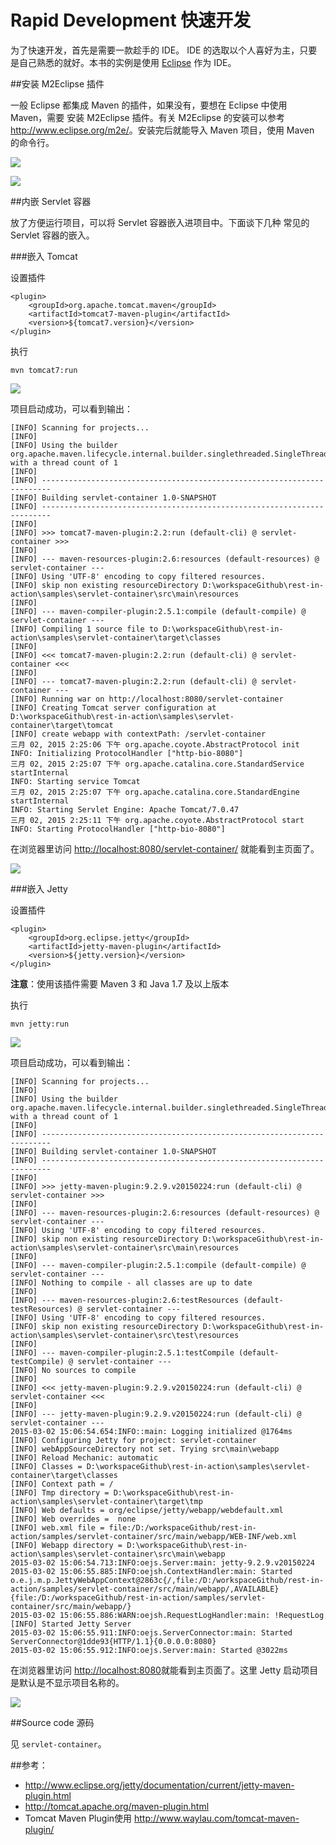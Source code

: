 Rapid Development 快速开发
========================

为了快速开发，首先是需要一款趁手的 IDE。 IDE 的选取以个人喜好为主，只要是自己熟悉的就好。本书的实例是使用 [Eclipse](http://www.eclipse.org/) 作为 IDE。

##安装 M2Eclipse 插件

一般 Eclipse 都集成 Maven 的插件，如果没有，要想在 Eclipse 中使用 Maven，需要 安装 M2Eclipse 插件。有关 M2Eclipse 的安装可以参考<http://www.eclipse.org/m2e/>。安装完后就能导入 Maven 项目，使用 Maven 的命令行。

![](../images/rapid-dev-02.jpg)

![](../images/rapid-dev-01.jpg)

##内嵌 Servlet 容器

放了方便运行项目，可以将  Servlet 容器嵌入进项目中。下面谈下几种 常见的 Servlet 容器的嵌入。

###嵌入 Tomcat

设置插件

	<plugin>
		<groupId>org.apache.tomcat.maven</groupId>
		<artifactId>tomcat7-maven-plugin</artifactId>
		<version>${tomcat7.version}</version>
	</plugin>

执行 

	mvn tomcat7:run

![](../images/rapid-dev-03.jpg)

项目启动成功，可以看到输出：

	[INFO] Scanning for projects...
	[INFO] 
	[INFO] Using the builder org.apache.maven.lifecycle.internal.builder.singlethreaded.SingleThreadedBuilder with a thread count of 1
	[INFO]                                                                         
	[INFO] ------------------------------------------------------------------------
	[INFO] Building servlet-container 1.0-SNAPSHOT
	[INFO] ------------------------------------------------------------------------
	[INFO] 
	[INFO] >>> tomcat7-maven-plugin:2.2:run (default-cli) @ servlet-container >>>
	[INFO] 
	[INFO] --- maven-resources-plugin:2.6:resources (default-resources) @ servlet-container ---
	[INFO] Using 'UTF-8' encoding to copy filtered resources.
	[INFO] skip non existing resourceDirectory D:\workspaceGithub\rest-in-action\samples\servlet-container\src\main\resources
	[INFO] 
	[INFO] --- maven-compiler-plugin:2.5.1:compile (default-compile) @ servlet-container ---
	[INFO] Compiling 1 source file to D:\workspaceGithub\rest-in-action\samples\servlet-container\target\classes
	[INFO] 
	[INFO] <<< tomcat7-maven-plugin:2.2:run (default-cli) @ servlet-container <<<
	[INFO] 
	[INFO] --- tomcat7-maven-plugin:2.2:run (default-cli) @ servlet-container ---
	[INFO] Running war on http://localhost:8080/servlet-container
	[INFO] Creating Tomcat server configuration at D:\workspaceGithub\rest-in-action\samples\servlet-container\target\tomcat
	[INFO] create webapp with contextPath: /servlet-container
	三月 02, 2015 2:25:06 下午 org.apache.coyote.AbstractProtocol init
	INFO: Initializing ProtocolHandler ["http-bio-8080"]
	三月 02, 2015 2:25:07 下午 org.apache.catalina.core.StandardService startInternal
	INFO: Starting service Tomcat
	三月 02, 2015 2:25:07 下午 org.apache.catalina.core.StandardEngine startInternal
	INFO: Starting Servlet Engine: Apache Tomcat/7.0.47
	三月 02, 2015 2:25:11 下午 org.apache.coyote.AbstractProtocol start
	INFO: Starting ProtocolHandler ["http-bio-8080"]

在浏览器里访问 <http://localhost:8080/servlet-container/> 就能看到主页面了。

![](../images/rapid-dev-04.jpg)

###嵌入 Jetty

设置插件

	<plugin>
		<groupId>org.eclipse.jetty</groupId>
		<artifactId>jetty-maven-plugin</artifactId>
		<version>${jetty.version}</version>
	</plugin>

**注意**：使用该插件需要 Maven 3 和 Java 1.7 及以上版本

执行 

	mvn jetty:run

![](../images/rapid-dev-05.jpg)

项目启动成功，可以看到输出：

	[INFO] Scanning for projects...
	[INFO] 
	[INFO] Using the builder org.apache.maven.lifecycle.internal.builder.singlethreaded.SingleThreadedBuilder with a thread count of 1
	[INFO]                                                                         
	[INFO] ------------------------------------------------------------------------
	[INFO] Building servlet-container 1.0-SNAPSHOT
	[INFO] ------------------------------------------------------------------------
	[INFO] 
	[INFO] >>> jetty-maven-plugin:9.2.9.v20150224:run (default-cli) @ servlet-container >>>
	[INFO] 
	[INFO] --- maven-resources-plugin:2.6:resources (default-resources) @ servlet-container ---
	[INFO] Using 'UTF-8' encoding to copy filtered resources.
	[INFO] skip non existing resourceDirectory D:\workspaceGithub\rest-in-action\samples\servlet-container\src\main\resources
	[INFO] 
	[INFO] --- maven-compiler-plugin:2.5.1:compile (default-compile) @ servlet-container ---
	[INFO] Nothing to compile - all classes are up to date
	[INFO] 
	[INFO] --- maven-resources-plugin:2.6:testResources (default-testResources) @ servlet-container ---
	[INFO] Using 'UTF-8' encoding to copy filtered resources.
	[INFO] skip non existing resourceDirectory D:\workspaceGithub\rest-in-action\samples\servlet-container\src\test\resources
	[INFO] 
	[INFO] --- maven-compiler-plugin:2.5.1:testCompile (default-testCompile) @ servlet-container ---
	[INFO] No sources to compile
	[INFO] 
	[INFO] <<< jetty-maven-plugin:9.2.9.v20150224:run (default-cli) @ servlet-container <<<
	[INFO] 
	[INFO] --- jetty-maven-plugin:9.2.9.v20150224:run (default-cli) @ servlet-container ---
	2015-03-02 15:06:54.654:INFO::main: Logging initialized @1764ms
	[INFO] Configuring Jetty for project: servlet-container
	[INFO] webAppSourceDirectory not set. Trying src\main\webapp
	[INFO] Reload Mechanic: automatic
	[INFO] Classes = D:\workspaceGithub\rest-in-action\samples\servlet-container\target\classes
	[INFO] Context path = /
	[INFO] Tmp directory = D:\workspaceGithub\rest-in-action\samples\servlet-container\target\tmp
	[INFO] Web defaults = org/eclipse/jetty/webapp/webdefault.xml
	[INFO] Web overrides =  none
	[INFO] web.xml file = file:/D:/workspaceGithub/rest-in-action/samples/servlet-container/src/main/webapp/WEB-INF/web.xml
	[INFO] Webapp directory = D:\workspaceGithub\rest-in-action\samples\servlet-container\src\main\webapp
	2015-03-02 15:06:54.713:INFO:oejs.Server:main: jetty-9.2.9.v20150224
	2015-03-02 15:06:55.885:INFO:oejsh.ContextHandler:main: Started o.e.j.m.p.JettyWebAppContext@2863c{/,file:/D:/workspaceGithub/rest-in-action/samples/servlet-container/src/main/webapp/,AVAILABLE}{file:/D:/workspaceGithub/rest-in-action/samples/servlet-container/src/main/webapp/}
	2015-03-02 15:06:55.886:WARN:oejsh.RequestLogHandler:main: !RequestLog
	[INFO] Started Jetty Server
	2015-03-02 15:06:55.911:INFO:oejs.ServerConnector:main: Started ServerConnector@1dde93{HTTP/1.1}{0.0.0.0:8080}
	2015-03-02 15:06:55.912:INFO:oejs.Server:main: Started @3022ms

在浏览器里访问 <http://localhost:8080>就能看到主页面了。这里 Jetty 启动项目是默认是不显示项目名称的。

![](../images/rapid-dev-06.jpg)

##Source code 源码

见 `servlet-container`。

##参考：

* <http://www.eclipse.org/jetty/documentation/current/jetty-maven-plugin.html>
* <http://tomcat.apache.org/maven-plugin.html>
* Tomcat Maven Plugin使用 <http://www.waylau.com/tomcat-maven-plugin/>